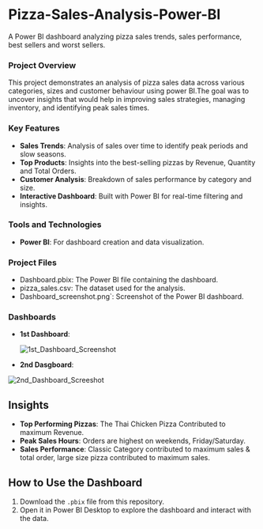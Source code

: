 # Pizza-Sales-Analysis-Power-BI
A Power BI dashboard analyzing pizza sales trends, sales performance, best sellers and worst sellers.

### Project Overview
This project demonstrates an analysis of pizza sales data across various categories, sizes and customer behaviour using power BI.The goal was to uncover insights that would help in improving sales strategies, managing inventory, and identifying peak sales times.

### Key Features
- **Sales Trends**: Analysis of sales over time to identify peak periods and slow seasons.
- **Top Products**: Insights into the best-selling pizzas by Revenue, Quantity and Total Orders.
- **Customer Analysis**: Breakdown of sales performance by category and size.
- **Interactive Dashboard**: Built with Power BI for real-time filtering and insights.

### Tools and Technologies
- **Power BI**: For dashboard creation and data visualization.

### Project Files
- Dashboard.pbix: The Power BI file containing the dashboard.
- pizza_sales.csv: The dataset used for the analysis.
- Dashboard_screenshot.png`: Screenshot of the Power BI dashboard.

### Dashboards

- **1st Dashboard**:

  ![1st_Dashboard_Screenshot](https://github.com/user-attachments/assets/8754e10c-0aa4-4bc2-8aba-416320229a2c)

- **2nd Dasgboard**:

 ![2nd_Dashboard_Screeshot](https://github.com/user-attachments/assets/f666c857-13ef-450f-afea-9aa09b5c0c9c)

## Insights
- **Top Performing Pizzas**: The Thai Chicken Pizza Contributed to maximum Revenue.
- **Peak Sales Hours**: Orders are highest on weekends, Friday/Saturday.
- **Sales Performance**: Classic Category contributed to maximum sales & total order, large size pizza contributed to maximum sales.

## How to Use the Dashboard
1. Download the `.pbix` file from this repository.
2. Open it in Power BI Desktop to explore the dashboard and interact with the data.



